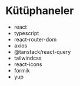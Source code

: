 # Kütüphaneler

- react
- typescript
- react-router-dom
- axios
- @tanstack/react-query
- tailwindcss
- react-icons
- formik
- yup
